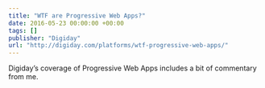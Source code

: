 ```yaml
---
title: "WTF are Progressive Web Apps?"
date: 2016-05-23 00:00:00 +00:00
tags: []
publisher: "Digiday"
url: "http://digiday.com/platforms/wtf-progressive-web-apps/"
---
```


Digiday’s coverage of Progressive Web Apps includes a bit of commentary from me.
